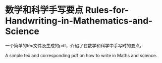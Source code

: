 # 数学和科学手写要点 Rules-for-Handwriting-in-Mathematics-and-Science
一个简单的tex文件及生成的pdf，介绍了在数学和科学中手写时的要点。

A simple tex and corresponding pdf on how to write in Maths and science.
